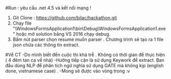 #Run : yêu cầu .net 4.5 và kết nối mạng !
1. Git Clone : https://github.com/bilac/hackathon.git
2. Chạy file "\WindowsFormsApplication1\bin\Debug\WindowsFormsApplication1.exe" hoặc mở solution bằng VS 2016 chạy debug.
3. Bấm nút parser chọn resume muốn parser . Chương trình sẽ tạo ra 1 file json chứa các thông tin extract.


#Về CT
-Do mình biết đến cuộc thi khá trễ . Không có thời gian để thực hiện ( 4 đêm tan ca về nhà)
-Hướng tiếp cận là sử dụng Keywork để extract. Ban đầu dùng NLP để phân tích ngữ nghĩa sử dụng GATE mà không kịp (english done, vietnamese case) .
-Mong sẽ được vào vòng trong :v 
